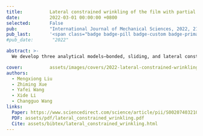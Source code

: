 ```yaml
---
title:          Lateral constrained wrinkling of the film with partial contact
date:           2022-03-01 00:00:00 +0800
selected:       False
pub:            "International Journal of Mechanical Sciences, 2022, 217, 107022"
pub_last:       '<span class="badge badge-pill badge-custom badge-primary">Journal</span>'
#pub_date:       "2022"

abstract: >-
  We develop three analytical models—bonded, sliding, and lateral constrained types—to reveal how partial contact and lateral constraints govern film wrinkling behavior, supported by numerical simulations and experimental validation.

cover:          assets/images/covers/2022-lateral-constrained-wrinkling.png
authors:
  - Mengxiong Liu
  - Zhiming Xue
  - Yafei Wang
  - Xide Li
  - Changguo Wang
links:
  Paper: https://www.sciencedirect.com/science/article/pii/S0020740321007037
  PDF: assets/pdf/lateral_constrained_wrinkling.pdf
  Cite: assets/bibtex/lateral_constrained_wrinkling.html
---
```


